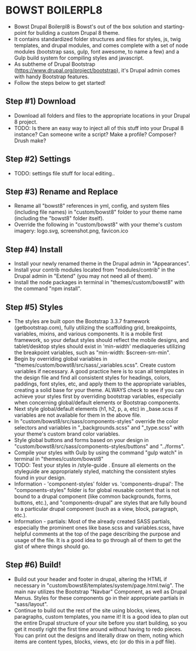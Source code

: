 BOWST BOILERPL8
===============

* Bowst Drupal Boilerpl8 is Bowst's out of the box solution and starting-point for buliding a custom Drupal 8 theme. 
* It contains standardized folder structures and files for styles, js, twig templates, and drupal modules, and comes complete with a set of node modules (bootstrap sass, gulp, font awesome, to name a few) and a Gulp build system for compiling styles and javascript.  
* As subtheme of Drupal Bootstrap (https://www.drupal.org/project/bootstrap), it's Drupal admin comes with handy Bootstrap features.
* Follow the steps below to get started!


Step #1) Download
-----------------

- Download all folders and files to the appropriate locations in your Drupal 8 project. 
- TODO: Is there an easy way to inject all of this stuff into your Drupal 8 instance?  Can someone write a script?  Make a profile?  Composer?  Drush make?

Step #2) Settings
-----------------

- TODO: settings file stuff for local editing..

Step #3) Rename and Replace
---------------------------

- Rename all "bowst8" references in yml, config, and system files (including file names) in "custom/bowst8" folder to your theme name (including the "bowst8" folder itself).
- Override the following in "custom/bowst8" with your theme's custom imagery: logo.svg, screenshot.png, favicon.ico

Step #4) Install
----------------
- Install your newly renamed theme in the Drupal admin in "Appearances".
- Install your contrib modules located from "modules/contrib" in the Drupal admin in "Extend" (you may not need all of them).
- Install the node packages in terminal in "themes/custom/bowst8" with the command "npm install".

Step #5) Styles
---------------

- The styles are built opon the Bootstrap 3.3.7 framework (getbootstrap.com), fully utilizing the scaffolding grid, breakpoints, variables, mixins, and various components.  It is a mobile first framework, so your defaut styles should reflect the mobile designs, and tablet/desktop styles should exist in 'min-width' mediaqueries utilizing the breakpoint variables, such as "min-width: $screen-sm-min".
- Begin by overriding global variables in "themes/custom/bowst8/src/sass/_variables.scss".  Create custom variables if necessary.  A good practice here is to scan all templates in the design file and find all consistent styles for headings, colors, paddings, font styles, etc, and apply them to the appropriate variables, creating a solid base for your theme.  ALWAYS check to see if you can achieve your styles first by overriding bootstrap variables, especially when concerning global/default elements or Bootstrap components.
- Next style global/default elements (h1, h2, p, a, etc) in _base.scss if variables are not available for them in the above file.
- In "custom/bowst8/src/sass/components-styles" override the color selectors and variables in "_backgrounds.scss" and "_type.scss" with your theme's custom brand color variables.
- Style global buttons and forms based on your design in "custom/bowst8/src/sass/components-styles/buttons" and "../forms".
- Compile your styles with Gulp by using the command "gulp watch" in terminal in "themes/custom/bowst8"
- TODO: Test your styles in /style-guide .  Ensure all elements on the styleguide are appropriately styled, matching the consistent styles found in your design.
- Information - 'component-styles' folder vs. 'components-drupal': The "components-styles" folder is for global reusable content that is not bound to a drupal component (like common backgrounds, forms, buttons, etc.), and "components-drupal" are styles that are fully bound to a particular drupal component (such as a view, block, paragraph, etc.).
- Information - partials: Most of the already created SASS partials, especially the prominent ones like base.scss and variables.scss, have helpful comments at the top of the page describing the purpose and usage of the file.  It is a good idea to go through all of them to get the gist of where things should go.

Step #6) Build!
---------------

- Build out your header and footer in drupal, altering the HTML if necessary in "custom/bowst8/templates/system/page.html.twig".  The main nav utilizes the Bootstrap "Navbar" Component, as well as Drupal Menus.  Styles for these components go in their appropriate partials in "sass/layout".
- Continue to build out the rest of the site using blocks, views, paragraphs, custom templates, you name it!  It is a good idea to plan out the entire Drupal structure of your site before you start building, so you get it mostly right the first time around without having to redo pieces.  You can print out the designs and literally draw on them, noting which items are content types, blocks, views, etc (or do this in a pdf file).
